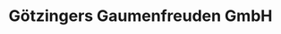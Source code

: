 ---
title: "Götzingers Gaumenfreuden GmbH"
url: /ternitz/goetzingers-gaumenfreuden-gmbh/
shop: Metzgerei
---